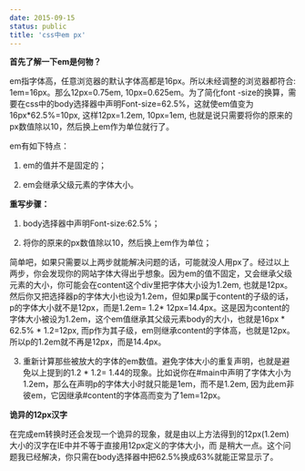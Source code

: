 ```yaml
---
date: 2015-09-15
status: public
title: 'css中em px'
---
```


**首先了解一下em是何物？**

em指字体高，任意浏览器的默认字体高都是16px。所以未经调整的浏览器都符合: 1em=16px。那么12px=0.75em, 10px=0.625em。为了简化font -size的换算，需要在css中的body选择器中声明Font-size=62.5%，这就使em值变为16px*62.5%=10px, 这样12px=1.2em, 10px=1em, 也就是说只需要将你的原来的px数值除以10，然后换上em作为单位就行了。

em有如下特点：

1. em的值并不是固定的；

2. em会继承父级元素的字体大小。


**重写步骤：**

1. body选择器中声明Font-size:62.5%；

2. 将你的原来的px数值除以10，然后换上em作为单位；

简单吧，如果只需要以上两步就能解决问题的话，可能就没人用px了。经过以上两步，你会发现你的网站字体大得出乎想象。因为em的值不固定，又会继承父级 元素的大小，你可能会在content这个div里把字体大小设为1.2em, 也就是12px。然后你又把选择器p的字体大小也设为1.2em，但如果p属于content的子级的话，p的字体大小就不是12px，而是1.2em= 1.2* 12px=14.4px。这是因为content的字体大小被设为1.2em，这个em值继承其父级元素body的大小，也就是16px * 62.5% * 1.2=12px, 而p作为其子级，em则继承content的字体高，也就是12px。所以p的1.2em就不再是12px，而是14.4px。

3. 重新计算那些被放大的字体的em数值。避免字体大小的重复声明，也就是避免以上提到的1.2 * 1.2= 1.44的现象。比如说你在#main中声明了字体大小为1.2em，那么在声明p的字体大小时就只能是1em，而不是1.2em, 因为此em非彼em，它因继承#content的字体高而变为了1em=12px。

**诡异的12px汉字**

在完成em转换时还会发现一个诡异的现象，就是由以上方法得到的12px(1.2em)大小的汉字在IE中并不等于直接用12px定义的字体大小，而 是稍大一点。这个问题我已经解决，你只需在body选择器中把62.5%换成63%就能正常显示了。